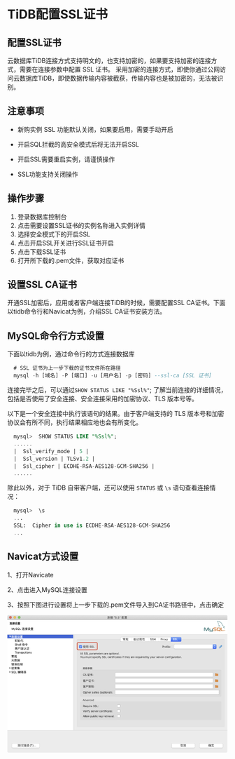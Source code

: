 # TiDB配置SSL证书

## 配置SSL证书

云数据库TiDB连接方式支持明文的，也支持加密的，如果要支持加密的连接方式，需要在连接参数中配置 SSL 证书。 采用加密的连接方式，即使你通过公网访问云数据库TiDB，即使数据传输内容被截获，传输内容也是被加密的，无法被识别。

## 注意事项

* 新购实例 SSL 功能默认关闭，如果要启用，需要手动开启

* 开启SQL拦截的高安全模式后将无法开启SSL

* 开启SSL需要重启实例，请谨慎操作

* SSL功能支持关闭操作

## 操作步骤

1. 登录数据库控制台
2. 点击需要设置SSL证书的实例名称进入实例详情
3. 选择安全模式下的开启SSL
4. 点击开启SSL开关进行SSL证书开启
5. 点击下载SSL证书
6. 打开所下载的.pem文件，获取对应证书

## 设置SSL CA证书

开通SSL加密后，应用或者客户端连接TiDB的时候，需要配置SSL CA证书。下面以tidb命令行和Navicat为例，介绍SSL CA证书安装方法。

## MySQL命令行方式设置

下面以tidb为例，通过命令行的方式连接数据库

```sql
  # SSL 证书为上一步下载的证书文件所在路径    
  mysql -h [域名] -P [端口] -u [用户名] -p [密码] --ssl-ca [SSL 证书] 
```

连接完毕之后，可以通过`SHOW STATUS LIKE "%Ssl%"`; 了解当前连接的详细情况，包括是否使用了安全连接、安全连接采用的加密协议、TLS 版本号等。

以下是一个安全连接中执行该语句的结果。由于客户端支持的 TLS 版本号和加密协议会有所不同，执行结果相应地也会有所变化。             

```sql
  mysql>  SHOW STATUS LIKE "%Ssl%"; 
  ......  
  |  Ssl_verify_mode | 5 | 
  |  Ssl_version | TLSv1.2 | 
  |  Ssl_cipher | ECDHE-RSA-AES128-GCM-SHA256 |  
  ......   
```

 除此以外，对于 TiDB 自带客户端，还可以使用 `STATUS` 或 `\s` 语句查看连接情况：

```sql
  mysql>  \s    
  ...    
  SSL:  Cipher in use is ECDHE-RSA-AES128-GCM-SHA256   
  ...     
```

## Navicat方式设置

1、打开Navicate

2、点击进入MySQL连接设置

3、按照下图进行设置将上一步下载的.pem文件导入到CA证书路径中，点击确定

![image-20221211203826035](../../../image/image-20221211203826035.png)
